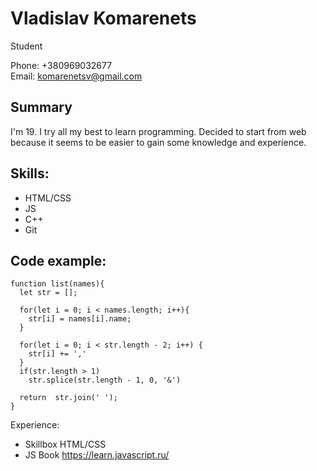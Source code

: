 # Vladislav Komarenets
Student 

Phone: +380969032677 \
Email: komarenetsv@gmail.com

## Summary
I'm 19. I try all my best to learn programming. Decided to start from web because it seems to be easier to gain some knowledge and experience.

## Skills:
* HTML/CSS
* JS
* C++
* Git

## Code example:
```
function list(names){
  let str = [];

  for(let i = 0; i < names.length; i++){
    str[i] = names[i].name;
  }

  for(let i = 0; i < str.length - 2; i++) {
    str[i] += ','
  }
  if(str.length > 1)
    str.splice(str.length - 1, 0, '&')

  return  str.join(' ');
}
```
Experience:
* Skillbox HTML/CSS
* JS Book https://learn.javascript.ru/
